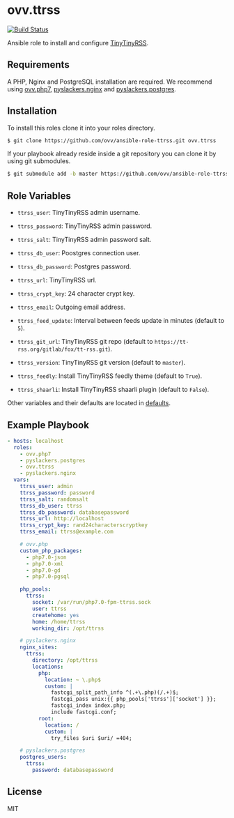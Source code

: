 ovv.ttrss
=========

[![Build Status](https://travis-ci.org/ovv/ansible-role-ttrss.svg?branch=master)](https://travis-ci.org/ovv/ansible-role-ttrss)

Ansible role to install and configure [TinyTinyRSS](https://tt-rss.org/).

Requirements
------------

A PHP, Nginx and PostgreSQL installation are required. We recommend using [ovv.php7](https://github.com/ovv/ansible-role-php7),
[pyslackers.nginx](https://github.com/pyslackers/ansible-role-nginx) and [pyslackers.postgres](https://github.com/pyslackers/ansible-role-postgres).

Installation
------------

To install this roles clone it into your roles directory.

```bash
$ git clone https://github.com/ovv/ansible-role-ttrss.git ovv.ttrss
```

If your playbook already reside inside a git repository you can clone it by using git submodules.

```bash
$ git submodule add -b master https://github.com/ovv/ansible-role-ttrss.git ovv.ttrss
```

Role Variables
--------------

* `ttrss_user`: TinyTinyRSS admin username.
* `ttrss_password`: TinyTinyRSS admin password.
* `ttrss_salt`: TinyTinyRSS admin password salt.
* `ttrss_db_user`: Poostgres connection user.
* `ttrss_db_password`: Postgres password.
* `ttrss_url`: TinyTinyRSS url.
* `ttrss_crypt_key`: 24 character crypt key.
* `ttrss_email`: Outgoing email address.

* `ttrss_feed_update`: Interval between feeds update in minutes (default to `5`).
* `ttrss_git_url`: TinyTinyRSS git repo (default to `https://tt-rss.org/gitlab/fox/tt-rss.git`).
* `ttrss_version`: TinyTinyRSS git version (default to `master`).

* `ttrss_feedly`: Install TinyTinyRSS feedly theme (default to `True`).
* `ttrss_shaarli`: Install TinyTinyRSS shaarli plugin (default to `False`).

Other variables and their defaults are located in [defaults](defaults/main.yml).

Example Playbook
----------------

```yml
- hosts: localhost
  roles:
    - ovv.php7
    - pyslackers.postgres
    - ovv.ttrss
    - pyslackers.nginx
  vars:
    ttrss_user: admin
    ttrss_password: password
    ttrss_salt: randomsalt
    ttrss_db_user: ttrss
    ttrss_db_password: databasepassword
    ttrss_url: http://localhost
    ttrss_crypt_key: rand24characterscryptkey
    ttrss_email: ttrss@example.com

    # ovv.php
    custom_php_packages:
      - php7.0-json
      - php7.0-xml
      - php7.0-gd
      - php7.0-pgsql

    php_pools:
      ttrss:
        socket: /var/run/php7.0-fpm-ttrss.sock
        user: ttrss
        createhome: yes
        home: /home/ttrss
        working_dir: /opt/ttrss

    # pyslackers.nginx
    nginx_sites:
      ttrss:
        directory: /opt/ttrss
        locations:
          php:
            location: ~ \.php$
            custom: |
              fastcgi_split_path_info ^(.+\.php)(/.+)$;
              fastcgi_pass unix:{{ php_pools['ttrss']['socket'] }};
              fastcgi_index index.php;
              include fastcgi.conf;
          root:
            location: /
            custom: |
              try_files $uri $uri/ =404;

    # pyslackers.postgres
    postgres_users:
      ttrss:
        password: databasepassword
```

License
-------

MIT
